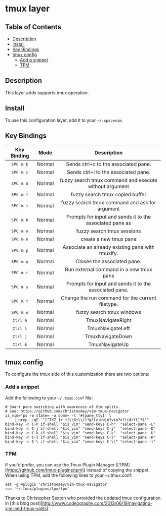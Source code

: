 # tmux layer

## Table of Contents

<!-- vim-markdown-toc GFM -->
* [Description](#description)
* [Install](#install)
* [Key Bindings](#key-bindings)
* [tmux config](#tmux-config)
	* [Add a snippet](#add-a-snippet)
	* [TPM](#tpm)

<!-- vim-markdown-toc -->

## Description

This layer adds supports tmux operation.

## Install

To use this configuration layer, add it to your `~/.spacevim`.

## Key Bindings

Key Binding        | Mode   | Description
:---:              | :---:  | :---:
<kbd>SPC m b</kbd> | Normal | Sends ctrl+c to the associated pane.
<kbd>SPC m c</kbd> | Normal | Sends ctrl+l to the associated pane.
<kbd>SPC m d</kbd> | Normal | fuzzy search tmux command and execute without argument
<kbd>SPC m f</kbd> | Normal | fuzzy search tmux copied buffer
<kbd>SPC m i</kbd> | Normal | fuzzy search tmux command and ask for argument
<kbd>SPC m k</kbd> | Normal | Prompts for input and sends it to the associated pane as
<kbd>SPC m m</kbd> | Normal | fuzzy search tmux  sessions
<kbd>SPC m n</kbd> | Normal | create a new tmux pane
<kbd>SPC m p</kbd> | Normal | Associate an already existing pane with tmuxify.
<kbd>SPC m q</kbd> | Normal | Closes the associated pane.
<kbd>SPC m r</kbd> | Normal | Run external command in a new tmux pane
<kbd>SPC m s</kbd> | Normal | Prompts for input and sends it to the associated pane.
<kbd>SPC m t</kbd> | Normal | Change the run command for the current filetype.
<kbd>SPC m w</kbd> | Normal | fuzzy search tmux  windows
<kbd>Ctrl h</kbd>  | Normal | TmuxNavigateRight
<kbd>Ctrl l</kbd>  | Normal | TmuxNavigateLeft
<kbd>Ctrl j</kbd>  | Normal | TmuxNavigateDown
<kbd>Ctrl k</kbd>  | Normal | TmuxNavigateUp


## tmux config

To configure the tmux side of this customization there are two options:

### Add a snippet

Add the following to your `~/.tmux.conf` file:

``` tmux
# Smart pane switching with awareness of Vim splits.
# See: https://github.com/christoomey/vim-tmux-navigator
is_vim="ps -o state= -o comm= -t '#{pane_tty}' \
    | grep -iqE '^[^TXZ ]+ +(\\S+\\/)?g?(view|n?vim?x?)(diff)?$'"
bind-key -n C-h if-shell "$is_vim" "send-keys C-h"  "select-pane -L"
bind-key -n C-j if-shell "$is_vim" "send-keys C-j"  "select-pane -D"
bind-key -n C-k if-shell "$is_vim" "send-keys C-k"  "select-pane -U"
bind-key -n C-l if-shell "$is_vim" "send-keys C-l"  "select-pane -R"
bind-key -n C-\ if-shell "$is_vim" "send-keys C-\\" "select-pane -l"
```

### TPM

If you'd prefer, you can use the Tmux Plugin Manager ([TPM][https://github.com/tmux-plugins/tpm]) instead of
copying the snippet.
When using TPM, add the following lines to your ~/.tmux.conf:

``` tmux
set -g @plugin 'christoomey/vim-tmux-navigator'
run '~/.tmux/plugins/tpm/tpm'
```

Thanks to Christopher Sexton who provided the updated tmux configuration in
[this blog post][http://www.codeography.com/2013/06/19/navigating-vim-and-tmux-splits].
